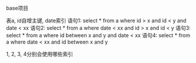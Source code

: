 base项目

表a, id自增主键, date索引
语句1: select * from a where id > x and id < y and date < xx
语句2: select * from a where date < xx and id > x and id < y
语句3: select * from a where id between x and y and date < xx
语句4: select * from a where date < xx and id between x and y

1, 2, 3, 4分别会使用哪些索引